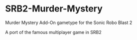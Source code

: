 # SRB2-Murder-Mystery
Murder Mystery Add-On gametype for the Sonic Robo Blast 2

A port of the famous multiplayer game in SRB2
